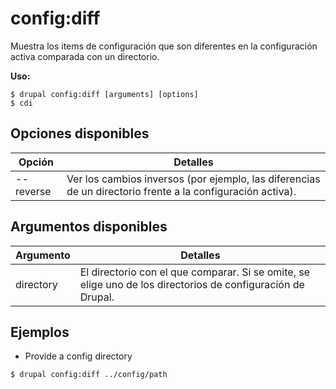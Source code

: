 # config:diff
Muestra los items de configuración que son diferentes en la configuración activa comparada con un directorio.

**Uso:**
```
$ drupal config:diff [arguments] [options]
$ cdi  
```

## Opciones disponibles
Opción | Detalles
-------|-------------
--reverse | Ver los cambios inversos (por ejemplo, las diferencias de un directorio frente a la configuración activa).

## Argumentos disponibles
Argumento | Detalles
---------|-------------
directory | El directorio con el que comparar. Si se omite, se elige uno de los directorios de configuración de Drupal.

## Ejemplos
* Provide a config directory
```
$ drupal config:diff ../config/path
```
